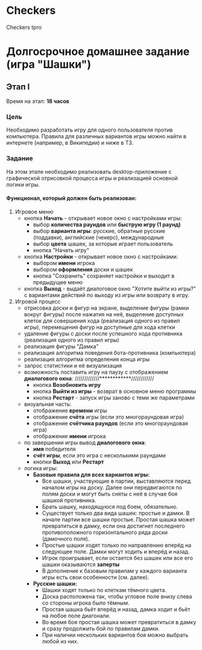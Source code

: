 # Checkers
Checkers tpro
# Долгосрочное домашнее задание (игра "Шашки")

## Этап I
Время на этап: **18 часов**

### Цель

Необходимо разработать игру для одного пользователя против компьютера. Правила для различных вариантов игры можно найти в интернете (например, в Википедии) и ниже в ТЗ.

### Задание

На этом этапе необходимо реализовать desktop-приложение c графической отрисовкой процесса игры и реализацией основной логики игры.

#### Функционал, который должен быть реализован:
1. Игровое меню
    * кнопка **Начать** - открывает новое окно с настройками игры:
        * выбор **количества раундов** или **быструю игру (1 раунд)**
        * выбор **варианта игры**: русские, обратные русские (поддавки), английские (чекерс), международные
        * выбор **цвета** шашек, за которые играет пользователь
        * кнопка "Начать игру"
    * кнопка **Настройки** - открывает новое окно с настройками:
        * выбором **имени** игрока
        * выбором **оформления** доски и шашек
        * кнопка "Сохранить" сохраняет настройки и выходит в предыдущее меню
    * кнопка **Выход** - выдаёт диалоговое окно "Хотите выйти из игры?" с вариантами действий по выходу из игры или возврату в игру.   
2. Игровой процесс
    * отрисовка доски и фигур на экране, выделение фигуры (рамки вокруг фигуры) после нажатия на неё, выделение доступных клеток для совершения хода (реализация одного из правил игры), перемещения фигур на доступные для хода клетки
    * удаление фигуры с доски после успешного хода противника (реализация одного из правил игры)
    * реализация фигуры "Дамка"
    * реализация алгоритма поведения бота-противника (компьютера)
    * реализация алгоритма определения конца игры
    * запрос статистики  и её визуализация
    * возможность поставить игру на паузу с отображением **диалогового окна**:                             /////////////************////////////
        * кнопка **Возобновить игру**
        * кнопка **Выйти из игры** - возврат в основное меню программы
        * кнопка **Рестарт** - запуск игры заново с теми же параметрами
    * визуальная часть:
        * отображение **времени** игры
        * отображение **счёта** игры (если это многораундовая игра)
        * отображение **счётчика раундов** (если это многораундовая игра)
        * отображение **имени** игрока                                                                            
    * по завершении игры вывод **диалогового окна**:                                                      
        * **имя** победителя
        * **счёт игры**, если это игра с несколькими раундами
        * кнопки **Выход** или **Рестарт**
    * логика игры:
        * **Базовые правила для всех вариантов игры:**
            - Все шашки, участвующие в партии, выставляются перед началом игры на доску. Далее они передвигаются по полям доски и могут быть сняты с неё в случае боя шашкой противника.
            - Брать шашку, находящуюся под боем, обязательно.
            - Существует только два вида шашек: простые и дамки. В начале партии все шашки простые. Простая шашка может превратиться в дамку, если она достигнет последнего противоположного горизонтального ряда доски (дамочного поля).
            - Простые шашки ходят только по направлению вперёд на следующее поле. Дамки могут ходить и вперёд и назад.
            - Игрок проигрывает, если остается без шашек или все его шашки оказываются **заперты**
            - В дополнение к базовым правилам у каждого варианта игры есть свои особенности (см. далее).
        * **Русские шашки:**
            * Шашки ходят только по клеткам тёмного цвета.
            * Доска расположена так, чтобы угловое поле внизу слева со стороны игрока было тёмным.
            * Простая шашка бьёт вперёд и назад, дамка ходит и бьёт на любое поле диагонали.
            * Во время боя простая шашка может превратиться в дамку и сразу продолжить бой по правилам дамки.
            * При наличии нескольких вариантов боя можно выбрать любой из них.

